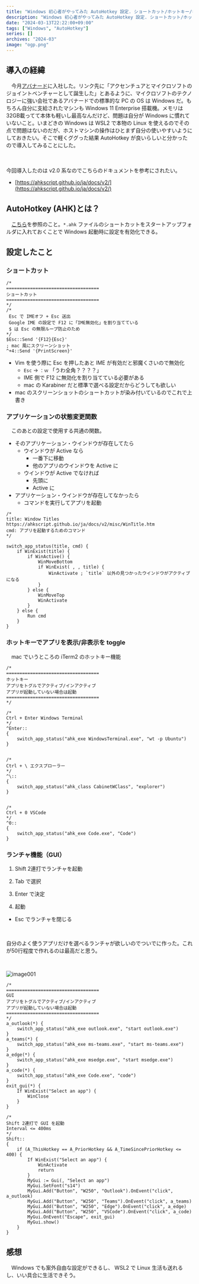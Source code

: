 ```yaml
---
title: "Windows 初心者がやってみた AutoHotkey 設定. ショートカット/ホットキー/キーリマップ/GUI など"
description: "Windows 初心者がやってみた AutoHotkey 設定. ショートカット/ホットキー/キーリマップ/GUI など。ランチャーの GUI も作れて嬉しい。"
date: "2024-03-13T22:22:00+09:00"
tags: ["Windows", "AutoHotkey"]
series: []
archives: "2024-03"
image: "ogp.png"
---
```



## 導入の経緯

　今月[アバナード](https://www.avanade.com/ja-jp/about-avanade)に入社した。リンク先に「アクセンチュアとマイクロソフトのジョイントベンチャーとして誕生した」とあるように、マイクロソフトのテクノロジーに強い会社であるアバナードでの標準的な PC の OS は Windows だ。もちろん自分に支給されたマシンも Windows 11 Enterprise 搭載機。メモリは32GB載ってて本体も軽いし最高なんだけど、問題は自分が Windows に慣れていないこと。いまどきの Windows は WSL2 で本物の Linux を使えるのでその点で問題はないのだが、ホストマシンの操作はひとまず自分の使いやすいようにしておきたい。そこで軽くググった結果 AutoHotkey が良いらしいと分かったので導入してみることにした。

　

今回導入したのは v2.0 系なのでこちらのドキュメントを参考にされたい。

- [https://ahkscript.github.io/ja/docs/v2/](https://ahkscript.github.io/ja/docs/v2/)

## AutoHotkey (AHK)とは？

　[こちら](https://ja.wikipedia.org/wiki/AutoHotkey)を参照のこと。`*.ahk` ファイルのショートカットをスタートアップフォルダに入れておくことで Windows 起動時に設定を有効化できる。

## 設定したこと

### ショートカット


```plain text
/*
===================================
ショートカット
===================================
*/
/*
 Esc で IMEオフ + Esc 送出
 Google IME の設定で F12 に「IME無効化」を割り当てている
 $ は Esc の無限ループ防止のため
*/
$Esc::Send '{F12}{Esc}'
; mac 風にスクリーンショット
^+4::Send '{PrintScreen}'
```

- Vim を使う際に Esc を押したあと IME が有効だと邪魔くさいので無効化
	- `Esc` → `：ｗ` 「うわ全角？？？？」
	- IME 側で F12 に無効化を割り当てている必要がある
	- mac の Karabiner だと標準で選べる設定だからどうしても欲しい
- mac のスクリーンショットのショートカットが染み付いているのでこれで上書き

### アプリケーションの状態変更関数

　このあとの設定で使用する共通の関数。

- そのアプリケーション・ウインドウが存在してたら
	- ウインドウが Active なら
		- 一番下に移動
		- 他のアプリのウインドウを Active に
	- ウインドウが Active でなければ
		- 先頭に
		- Active に
- アプリケーション・ウインドウが存在してなかったら
	- コマンドを実行してアプリを起動


```plain text
/*
title: Window Titles https://ahkscript.github.io/ja/docs/v2/misc/WinTitle.htm
cmd: アプリを起動するためのコマンド
*/

switch_app_status(title, cmd) {
	if WinExist(title) {
		if WinActive() {
			WinMoveBottom
			if WinExist( , , title) {
				WinActivate ; `title` 以外の見つかったウインドウがアクティブになる
			}
		} else {
			WinMoveTop
			WinActivate
		}
	} else {
		Run cmd
	}
}
```

### ホットキーでアプリを表示/非表示を toggle

　mac でいうところの iTerm2 のホットキー機能


```plain text
/*
===================================
ホットキー
アプリをトグルでアクティブ/インアクティブ
アプリが起動していない場合は起動
===================================
*/

/*
Ctrl + Enter Windows Terminal
*/
^Enter::
{
	switch_app_status("ahk_exe WindowsTerminal.exe", "wt -p Ubuntu")
}


/*
Ctrl + \ エクスプローラー
*/
^\::
{
	switch_app_status("ahk_class CabinetWClass", "explorer")
}


/*
Ctrl + 0 VSCode
*/
^0::
{
	switch_app_status("ahk_exe Code.exe", "Code")
}

```

### ランチャ機能（GUI）

1. Shift 2連打でランチャを起動

1. Tab で選択

1. Enter で決定

1. 起動

- Esc でランチャを閉じる

<br/>

自分のよく使うアプリだけを選べるランチャが欲しいのでついでに作った。これが50行程度で作れるのは最高だと思う。

<br/>

![image001](9e17a139.png)


```plain text
/*
===================================
GUI
アプリをトグルでアクティブ/インアクティブ
アプリが起動していない場合は起動
===================================
*/
a_outlook(*) {
    switch_app_status("ahk_exe outlook.exe", "start outlook.exe")
}
a_teams(*) {
    switch_app_status("ahk_exe ms-teams.exe", "start ms-teams.exe")
}
a_edge(*) {
    switch_app_status("ahk_exe msedge.exe", "start msedge.exe")
}
a_code(*) {
    switch_app_status("ahk_exe Code.exe", "code")
}
exit_gui(*) {
    If WinExist("Select an app") {
		WinClose
    }
}

/*
Shift 2連打で GUI を起動
Interval <= 400ms
*/
Shift::
{
    if (A_ThisHotkey == A_PriorHotkey && A_TimeSincePriorHotkey <= 400) {
        If WinExist("Select an app") {
            WinActivate
            return
        }
        MyGui := Gui(, "Select an app")
        MyGui.SetFont("s14")
        MyGui.Add("Button", "W250", "Outlook").OnEvent("click", a_outlook)
        MyGui.Add("Button", "W250", "Teams").OnEvent("click", a_teams)
        MyGui.Add("Button", "W250", "Edge").OnEvent("click", a_edge)
        MyGui.Add("Button", "W250", "VSCode").OnEvent("click", a_code)
        MyGui.OnEvent("Escape", exit_gui)
        MyGui.show()
    }
}
```

## 感想

　Windows でも案外自由な設定ができるし、 WSL2 で Linux 生活も送れるし、いい具合に生活できそう。
